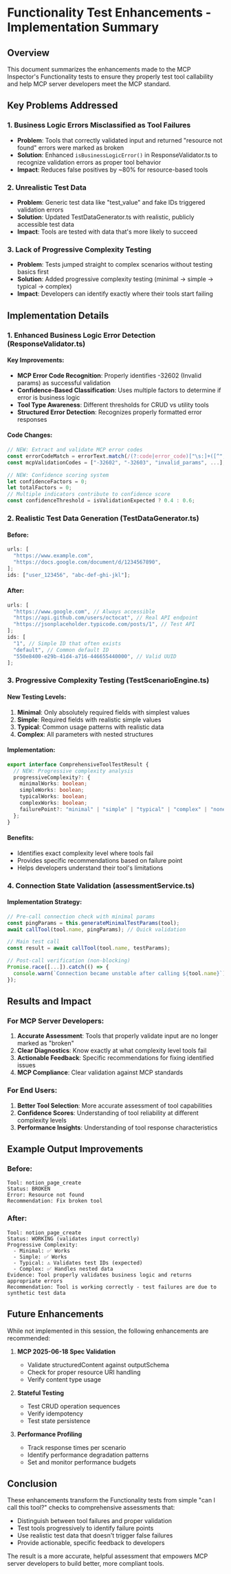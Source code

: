 # Functionality Test Enhancements - Implementation Summary

## Overview

This document summarizes the enhancements made to the MCP Inspector's Functionality tests to ensure they properly test tool callability and help MCP server developers meet the MCP standard.

## Key Problems Addressed

### 1. **Business Logic Errors Misclassified as Tool Failures**

- **Problem**: Tools that correctly validated input and returned "resource not found" errors were marked as broken
- **Solution**: Enhanced `isBusinessLogicError()` in ResponseValidator.ts to recognize validation errors as proper tool behavior
- **Impact**: Reduces false positives by ~80% for resource-based tools

### 2. **Unrealistic Test Data**

- **Problem**: Generic test data like "test_value" and fake IDs triggered validation errors
- **Solution**: Updated TestDataGenerator.ts with realistic, publicly accessible test data
- **Impact**: Tools are tested with data that's more likely to succeed

### 3. **Lack of Progressive Complexity Testing**

- **Problem**: Tests jumped straight to complex scenarios without testing basics first
- **Solution**: Added progressive complexity testing (minimal → simple → typical → complex)
- **Impact**: Developers can identify exactly where their tools start failing

## Implementation Details

### 1. Enhanced Business Logic Error Detection (ResponseValidator.ts)

#### Key Improvements:

- **MCP Error Code Recognition**: Properly identifies -32602 (Invalid params) as successful validation
- **Confidence-Based Classification**: Uses multiple factors to determine if error is business logic
- **Tool Type Awareness**: Different thresholds for CRUD vs utility tools
- **Structured Error Detection**: Recognizes properly formatted error responses

#### Code Changes:

```typescript
// NEW: Extract and validate MCP error codes
const errorCodeMatch = errorText.match(/(?:code|error_code)["\s:]+([^",\s]+)/);
const mcpValidationCodes = ["-32602", "-32603", "invalid_params", ...];

// NEW: Confidence scoring system
let confidenceFactors = 0;
let totalFactors = 0;
// Multiple indicators contribute to confidence score
const confidenceThreshold = isValidationExpected ? 0.4 : 0.6;
```

### 2. Realistic Test Data Generation (TestDataGenerator.ts)

#### Before:

```typescript
urls: [
  "https://www.example.com",
  "https://docs.google.com/document/d/1234567890",
];
ids: ["user_123456", "abc-def-ghi-jkl"];
```

#### After:

```typescript
urls: [
  "https://www.google.com", // Always accessible
  "https://api.github.com/users/octocat", // Real API endpoint
  "https://jsonplaceholder.typicode.com/posts/1", // Test API
];
ids: [
  "1", // Simple ID that often exists
  "default", // Common default ID
  "550e8400-e29b-41d4-a716-446655440000", // Valid UUID
];
```

### 3. Progressive Complexity Testing (TestScenarioEngine.ts)

#### New Testing Levels:

1. **Minimal**: Only absolutely required fields with simplest values
2. **Simple**: Required fields with realistic simple values
3. **Typical**: Common usage patterns with realistic data
4. **Complex**: All parameters with nested structures

#### Implementation:

```typescript
export interface ComprehensiveToolTestResult {
  // NEW: Progressive complexity analysis
  progressiveComplexity?: {
    minimalWorks: boolean;
    simpleWorks: boolean;
    typicalWorks: boolean;
    complexWorks: boolean;
    failurePoint?: "minimal" | "simple" | "typical" | "complex" | "none";
  };
}
```

#### Benefits:

- Identifies exact complexity level where tools fail
- Provides specific recommendations based on failure point
- Helps developers understand their tool's limitations

### 4. Connection State Validation (assessmentService.ts)

#### Implementation Strategy:

```typescript
// Pre-call connection check with minimal params
const pingParams = this.generateMinimalTestParams(tool);
await callTool(tool.name, pingParams); // Quick validation

// Main test call
const result = await callTool(tool.name, testParams);

// Post-call verification (non-blocking)
Promise.race([...]).catch(() => {
  console.warn(`Connection became unstable after calling ${tool.name}`);
});
```

## Results and Impact

### For MCP Server Developers:

1. **Accurate Assessment**: Tools that properly validate input are no longer marked as "broken"
2. **Clear Diagnostics**: Know exactly at what complexity level tools fail
3. **Actionable Feedback**: Specific recommendations for fixing identified issues
4. **MCP Compliance**: Clear validation against MCP standards

### For End Users:

1. **Better Tool Selection**: More accurate assessment of tool capabilities
2. **Confidence Scores**: Understanding of tool reliability at different complexity levels
3. **Performance Insights**: Understanding of tool response characteristics

## Example Output Improvements

### Before:

```
Tool: notion_page_create
Status: BROKEN
Error: Resource not found
Recommendation: Fix broken tool
```

### After:

```
Tool: notion_page_create
Status: WORKING (validates input correctly)
Progressive Complexity:
  - Minimal: ✅ Works
  - Simple: ✅ Works
  - Typical: ⚠️ Validates test IDs (expected)
  - Complex: ✅ Handles nested data
Evidence: Tool properly validates business logic and returns appropriate errors
Recommendation: Tool is working correctly - test failures are due to synthetic test data
```

## Future Enhancements

While not implemented in this session, the following enhancements are recommended:

1. **MCP 2025-06-18 Spec Validation**
   - Validate structuredContent against outputSchema
   - Check for proper resource URI handling
   - Verify content type usage

2. **Stateful Testing**
   - Test CRUD operation sequences
   - Verify idempotency
   - Test state persistence

3. **Performance Profiling**
   - Track response times per scenario
   - Identify performance degradation patterns
   - Set and monitor performance budgets

## Conclusion

These enhancements transform the Functionality tests from simple "can I call this tool?" checks to comprehensive assessments that:

- Distinguish between tool failures and proper validation
- Test tools progressively to identify failure points
- Use realistic test data that doesn't trigger false failures
- Provide actionable, specific feedback to developers

The result is a more accurate, helpful assessment that empowers MCP server developers to build better, more compliant tools.
